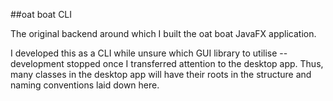 ##oat boat CLI

The original backend around which I built the oat boat JavaFX application. 

I developed this as a CLI while unsure which GUI library to utilise -- development stopped once I transferred attention to the desktop app.
Thus, many classes in the desktop app will have their roots in the structure and naming conventions laid down here.
